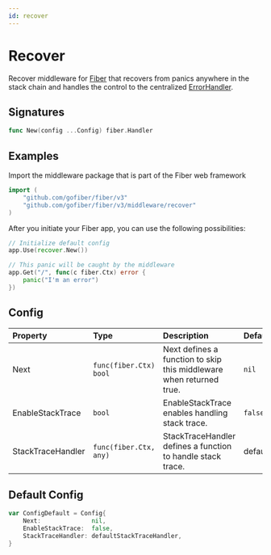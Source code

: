 ```yaml
---
id: recover
---
```


# Recover

Recover middleware for [Fiber](https://github.com/gofiber/fiber) that recovers from panics anywhere in the stack chain and handles the control to the centralized [ErrorHandler](https://docs.gofiber.io/guide/error-handling).

## Signatures

```go
func New(config ...Config) fiber.Handler
```

## Examples

Import the middleware package that is part of the Fiber web framework

```go
import (
    "github.com/gofiber/fiber/v3"
    "github.com/gofiber/fiber/v3/middleware/recover"
)
```

After you initiate your Fiber app, you can use the following possibilities:

```go
// Initialize default config
app.Use(recover.New())

// This panic will be caught by the middleware
app.Get("/", func(c fiber.Ctx) error {
    panic("I'm an error")
})
```

## Config

| Property          | Type                            | Description                                                         | Default                  |
|:------------------|:--------------------------------|:--------------------------------------------------------------------|:-------------------------|
| Next              | `func(fiber.Ctx) bool`         | Next defines a function to skip this middleware when returned true. | `nil`                    |
| EnableStackTrace  | `bool`                          | EnableStackTrace enables handling stack trace.                      | `false`                  |
| StackTraceHandler | `func(fiber.Ctx, any)` | StackTraceHandler defines a function to handle stack trace.         | defaultStackTraceHandler |

## Default Config

```go
var ConfigDefault = Config{
    Next:              nil,
    EnableStackTrace:  false,
    StackTraceHandler: defaultStackTraceHandler,
}
```
